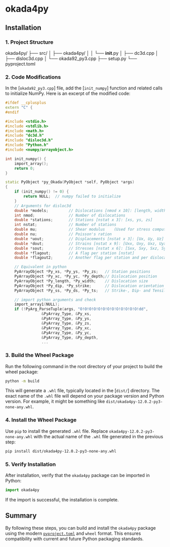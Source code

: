 # okada4py

## Installation

### 1. Project Structure

okada4py/
├── src/
│   ├── okada4py/
│   │   └── __init__.py
│   ├── dc3d.cpp
│   ├── disloc3d.cpp
│   └── okada92_py3.cpp
├── setup.py
└── pyproject.toml


### 2. Code Modifications

In the [`okada92_py3.cpp`] file, add the [`init_numpy`] function and related calls to initialize NumPy. Here is an excerpt of the modified code:

```cpp
#ifdef __cplusplus
extern "C" {
#endif

#include <stdio.h>
#include <stdlib.h>
#include <math.h>
#include "dc3d.h"
#include "disloc3d.h"
#include "Python.h"
#include <numpy/arrayobject.h>

int init_numpy() {
    import_array();
    return 0; 
}

static PyObject *py_Okada(PyObject *self, PyObject *args)
{
    if (init_numpy() != 0) {
        return NULL;  // numpy failed to initialize
    }
    // Arguments for disloc3d
    double *models;         // Dislocations [nmod x 10]: [length, width, depth, dip, strike, xc, yc, ss, ds, ts]
    int nmod;               // Number of dislocations
    double *stations;       // Stations [nstat x 3]: [xs, ys, zs]
    int nstat;              // Number of stations
    double mu;              // Shear modulus    (Used for stress computation)
    double nu;              // Poisson's ration
    double *uout;           // Displacements [nstat x 3]: [Ux, Uy, Uz]
    double *dout;           // Strains [nstat x 9]: [Uxx, Uxy, Uxz, Uyx, Uyy, Uyz, Uzx, Uzy, Uzz]
    double *sout;           // Stresses [nstat x 6]: [Sxx, Sxy, Sxz, Syy, Syz, Szz]
    double *flagout;        // A flag per station [nstat]
    double *flagout2;       // Another flag per station and per dislocation [nstat x nmod]

    // Equivalent in python
    PyArrayObject *Py_xs, *Py_ys, *Py_zs;   // Station positions
    PyArrayObject *Py_xc, *Py_yc, *Py_depth;// Dislocation position
    PyArrayObject *Py_length, *Py_width;    // Dislocation size
    PyArrayObject *Py_dip, *Py_strike;      // Dislocation orientation
    PyArrayObject *Py_ss, *Py_ds, *Py_ts;   // Strike-, Dip- and Tensile slip 

    // import python arguments and check
    import_array1(NULL);
    if (!PyArg_ParseTuple(args, "O!O!O!O!O!O!O!O!O!O!O!O!O!dd",
                &PyArray_Type, &Py_xs, 
                &PyArray_Type, &Py_ys, 
                &PyArray_Type, &Py_zs, 
                &PyArray_Type, &Py_xc, 
                &PyArray_Type, &Py_yc, 
                &PyArray_Type, &Py_depth,
                ...
```

### 3. Build the Wheel Package

Run the following command in the root directory of your project to build the wheel package:

```sh
python -m build
```

This will generate a `.whl` file, typically located in the [`dist/`] directory. The exact name of the `.whl` file will depend on your package version and Python version. For example, it might be something like `dist/okada4py-12.0.2-py3-none-any.whl`.

### 4. Install the Wheel Package

Use `pip` to install the generated `.whl` file. Replace `okada4py-12.0.2-py3-none-any.whl` with the actual name of the `.whl` file generated in the previous step:

```sh
pip install dist/okada4py-12.0.2-py3-none-any.whl
```

### 5. Verify Installation

After installation, verify that the `okada4py` package can be imported in Python:

```python
import okada4py
```

If the import is successful, the installation is complete.

## Summary

By following these steps, you can build and install the `okada4py` package using the modern [`pyproject.toml`](command:_github.copilot.openRelativePath?%5B%7B%22scheme%22%3A%22file%22%2C%22authority%22%3A%22%22%2C%22path%22%3A%22%2FE%3A%2Fgeocodes%2Fokada4py%2Fpyproject.toml%22%2C%22query%22%3A%22%22%2C%22fragment%22%3A%22%22%7D%5D "e:\geocodes\okada4py\pyproject.toml") and `wheel` format. This ensures compatibility with current and future Python packaging standards.
